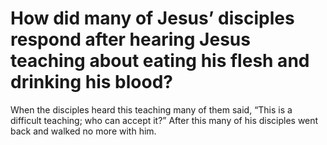 # How did many of Jesus’ disciples respond after hearing Jesus teaching about eating his flesh and drinking his blood?

When the disciples heard this teaching many of them said, “This is a difficult teaching; who can accept it?” After this many of his disciples went back and walked no more with him.
